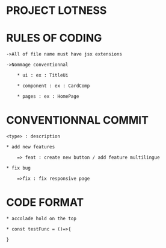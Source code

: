 # PROJECT LOTNESS

# RULES OF CODING

    ->All of file name must have jsx extensions

    ->Nommage conventionnal 
        
        * ui : ex : TitleUi

        * component : ex : CardComp

        * pages : ex : HomePage




# CONVENTIONNAL COMMIT

    <type> : description

    * add new features
        
        => feat : create new button / add feature multilingue

    * fix bug

        =>fix : fix responsive page




# CODE FORMAT

    * accolade hold on the top 

    * const testFunc = ()=>{

    }